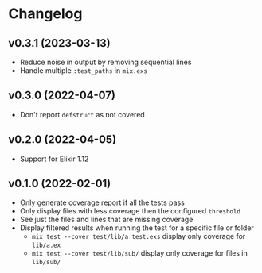 # Changelog

## v0.3.1 (2023-03-13)

* Reduce noise in output by removing sequential lines
* Handle multiple `:test_paths` in `mix.exs`

## v0.3.0 (2022-04-07)

* Don't report `defstruct` as not covered

## v0.2.0 (2022-04-05)

* Support for Elixir 1.12

## v0.1.0 (2022-02-01)

* Only generate coverage report if all the tests pass
* Only display files with less coverage then the configured `threshold`
* See just the files and lines that are missing coverage
* Display filtered results when running the test for a specific file or folder
  * `mix test --cover test/lib/a_test.exs` display only coverage for `lib/a.ex`
  * `mix test --cover test/lib/sub/` display only coverage for files in `lib/sub/`

